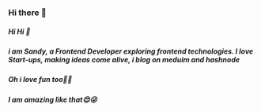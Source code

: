 ### Hi there 👋

##### Hi Hi 👋
##### i am Sandy, a Frontend Developer exploring frontend technologies. I love Start-ups, making ideas come alive, i blog on meduim and hashnode
##### Oh i love fun too🤗💃
##### I am amazing like that😍😜
